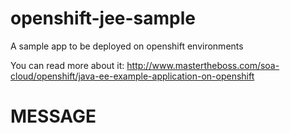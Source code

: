 openshift-jee-sample
====================

A sample app to be deployed on openshift environments

You can read more about it: http://www.mastertheboss.com/soa-cloud/openshift/java-ee-example-application-on-openshift
# MESSAGE
